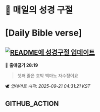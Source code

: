 # 🙏 매일의 성경 구절
# [Daily Bible verse]
## [![README에 성경구절 업데이트](https://github.com/DONGSUKA/first_test/actions/workflows/update-readme-bible.yml/badge.svg)](https://github.com/DONGSUKA/first_test/actions/workflows/update-readme-bible.yml)
<!-- START_BIBLE_VERSE -->
📖 **출애굽기 28:19**
> 셋째 줄은 호박 백마노 자수정이요

🕊️ _업데이트 시각: 2025-09-21 04:31:21 KST_
  <!-- END_BIBLE_VERSE -->
## GITHUB_ACTION
